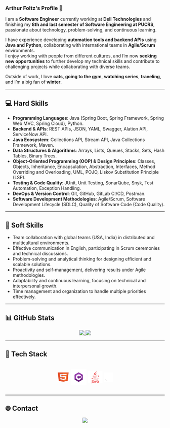 ### Arthur Foltz's Profile 👋

I am a **Software Engineer** currently working at **Dell Technologies** and finishing my **8th and last semester of Software Engineering at PUCRS**, passionate about technology, problem-solving, and continuous learning.  

I have experience developing **automation tools and backend APIs** using **Java and Python**, collaborating with international teams in **Agile/Scrum** environments.  
I enjoy working with people from different cultures, and I’m now **seeking new opportunities** to further develop my technical skills and contribute to challenging projects while collaborating with diverse teams.  

Outside of work, I love **cats**, **going to the gym**, **watching series**, **traveling**, and I’m a big fan of **winter**.  

---

## 💻 Hard Skills

- **Programming Languages**: Java (Spring Boot, Spring Framework, Spring Web MVC, Spring Cloud), Python.  
- **Backend & APIs**: REST APIs, JSON, YAML, Swagger, Alation API, ServiceNow API.  
- **Java Ecosystem**: Collections API, Stream API, Java Collections Framework, Maven.  
- **Data Structures & Algorithms**: Arrays, Lists, Queues, Stacks, Sets, Hash Tables, Binary Trees.  
- **Object-Oriented Programming (OOP) & Design Principles**: Classes, Objects, Inheritance, Encapsulation, Abstraction, Interfaces, Method Overriding and Overloading, UML, POJO, Liskov Substitution Principle (LSP).  
- **Testing & Code Quality**: JUnit, Unit Testing, SonarQube, Snyk, Test Automation, Exception Handling.  
- **DevOps & Version Control**: Git, GitHub, GitLab CI/CD, Postman.  
- **Software Development Methodologies**: Agile/Scrum, Software Development Lifecycle (SDLC), Quality of Software Code (Code Quality).  

---

## 🤝 Soft Skills

- Team collaboration with global teams (USA, India) in distributed and multicultural environments.  
- Effective communication in English, participating in Scrum ceremonies and technical discussions.  
- Problem-solving and analytical thinking for designing efficient and scalable solutions.  
- Proactivity and self-management, delivering results under Agile methodologies.  
- Adaptability and continuous learning, focusing on technical and interpersonal growth.  
- Time management and organization to handle multiple priorities effectively.  

---

## 📊 GitHub Stats

<div align="center">
  <a href="https://github.com/ArthurFoltz">
    <img height="150em" src="https://github-readme-stats.vercel.app/api?username=ArthurFoltz&count_private=true&include_all_commits=true&show_icons=true&theme=radical&hide_border=false&show_owner=true"/>
    <img height="150em" src="https://github-readme-stats.vercel.app/api/top-langs/?username=ArthurFoltz&theme=radical&hide=html,css&hide_border=false&&layout=compact"/>
  </a>
</div>

---

## 🚀 Tech Stack

<div align="center" valign="top"><br>
  <img align="center" alt="HTML" height="30" width="40" src="https://raw.githubusercontent.com/devicons/devicon/master/icons/html5/html5-original.svg">
  <img align="center" alt="C#" height="50" width="50" src="/photos/Csharp_Logo.png">
  <img align="center" alt="Java" height="40" width="46" src="/photos/java_plain_wordmark_logo_icon_146457.png">
  <img align="center" alt="github" height="30" width="30" src="/photos/github_logo_icon_147285.png">
</div><br>

---

## 🌐 Contact

<div align="center">
  <a href="https://www.linkedin.com/in/arthur-mariano/" target="_blank"><img src="https://img.shields.io/badge/-LinkedIn-%230077B5?style=for-the-badge&logo=linkedin&logoColor=white" target="_blank"></a> 
</div>
